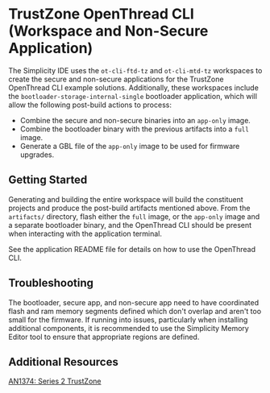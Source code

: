 # TrustZone OpenThread CLI (Workspace and Non-Secure Application)

The Simplicity IDE uses the `ot-cli-ftd-tz` and `ot-cli-mtd-tz` workspaces to create the 
secure and non-secure applications for the TrustZone OpenThread CLI example solutions.
Additionally, these workspaces include the `bootloader-storage-internal-single` bootloader
application, which will allow the following post-build actions to process:

* Combine the secure and non-secure binaries into an `app-only` image.
* Combine the bootloader binary with the previous artifacts into a `full` image.
* Generate a GBL file of the `app-only` image to be used for firmware upgrades.

## Getting Started

Generating and building the entire workspace will build the constituent projects and produce
the post-build artifacts mentioned above. From the `artifacts/` directory, flash either the
`full` image, or the `app-only` image and a separate bootloader binary, and the OpenThread CLI
should be present when interacting with the application terminal.

See the application README file for details on how to use the OpenThread CLI.

## Troubleshooting

The bootloader, secure app, and non-secure app need to have coordinated flash and ram memory
segments defined which don't overlap and aren't too small for the firmware. If running into issues,
particularly when installing additional components, it is recommended to use the
Simplicity Memory Editor tool to ensure that appropriate regions are defined.

## Additional Resources

[AN1374: Series 2 TrustZone](https://www.silabs.com/documents/public/application-notes/an1374-trustzone.pdf)
